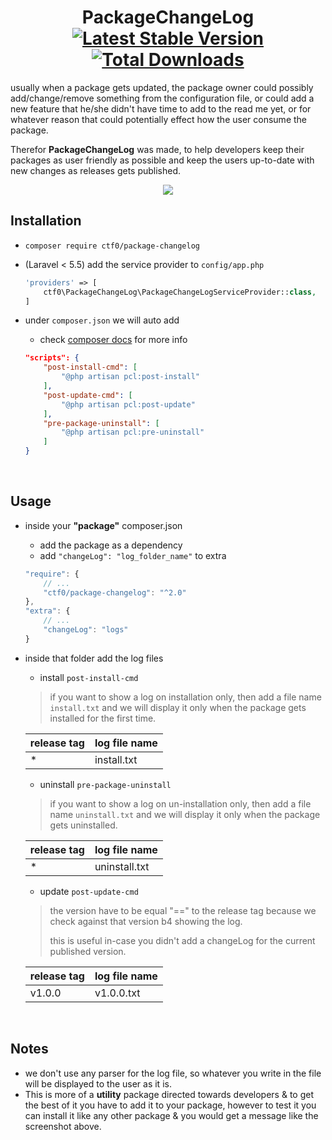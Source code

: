<h1 align="center">
    PackageChangeLog
    <br>
    <a href="https://packagist.org/packages/ctf0/package-changelog"><img src="https://img.shields.io/packagist/v/ctf0/package-changelog.svg" alt="Latest Stable Version" /></a> <a href="https://packagist.org/packages/ctf0/package-changelog"><img src="https://img.shields.io/packagist/dt/ctf0/package-changelog.svg" alt="Total Downloads" /></a>
</h1>

usually when a package gets updated, the package owner could possibly add/change/remove something from the configuration file,
or could add a new feature that he/she didn't have time to add to the read me yet,
or for whatever reason that could potentially effect how the user consume the package.

Therefor **PackageChangeLog** was made, to help developers keep their packages as user friendly as possible and keep the users up-to-date with new changes as releases gets published.

<p align="center">
    <img src="https://user-images.githubusercontent.com/7388088/30776152-e2be70d6-a0a1-11e7-9793-0584a5ecb9f8.png">
</p>

## Installation

- `composer require ctf0/package-changelog`
- (Laravel < 5.5) add the service provider to `config/app.php`

    ```php
    'providers' => [
        ctf0\PackageChangeLog\PackageChangeLogServiceProvider::class,
    ]
    ```
- under `composer.json` we will auto add
    + check [composer docs](https://getcomposer.org/doc/articles/scripts.md#what-is-a-script-) for more info

    ```json
    "scripts": {
        "post-install-cmd": [
            "@php artisan pcl:post-install"
        ],
        "post-update-cmd": [
            "@php artisan pcl:post-update"
        ],
        "pre-package-uninstall": [
            "@php artisan pcl:pre-uninstall"
        ]
    }
    ```
    
<br>

## Usage

- inside your **"package"** composer.json
    + add the package as a dependency
    + add `"changeLog": "log_folder_name"` to extra
    
    ```js
    "require": {
        // ...
        "ctf0/package-changelog": "^2.0"
    },
    "extra": {
        // ...
        "changeLog": "logs"
    }
    ```

- inside that folder add the log files
    - install `post-install-cmd`
    > if you want to show a log on installation only, then add a file name `install.txt` and we will display it only when the package gets installed for the first time.

    | release tag | log file name |
    | ----------- | ------------- |
    | *           | install.txt   |

    - uninstall `pre-package-uninstall`
    > if you want to show a log on un-installation only, then add a file name `uninstall.txt` and we will display it only when the package gets uninstalled.

    | release tag | log file name |
    | ----------- | ------------- |
    | *           | uninstall.txt |

    - update `post-update-cmd`
    > the version have to be equal "==" to the release tag because we check against that version b4 showing the log.
    >
    > this is useful in-case you didn't add a changeLog for the current published version.

    | release tag | log file name |
    | ----------- | ------------- |
    | v1.0.0      | v1.0.0.txt    |

<br>

## Notes

- we don't use any parser for the log file, so whatever you write in the file will be displayed to the user as it is.
- This is more of a **utility** package directed towards developers & to get the best of it you have to add it to your package, however to test it you can install it like any other package & you would get a message like the screenshot above.
